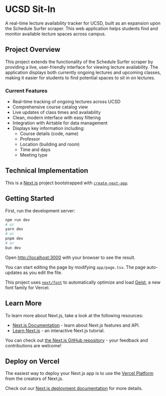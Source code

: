 # UCSD Sit-In

A real-time lecture availability tracker for UCSD, built as an expansion upon the Schedule Surfer scraper. This web application helps students find and monitor available lecture spaces across campus.

## Project Overview

This project extends the functionality of the Schedule Surfer scraper by providing a live, user-friendly interface for viewing lecture availability. The application displays both currently ongoing lectures and upcoming classes, making it easier for students to find potential spaces to sit in on lectures.

### Current Features

- Real-time tracking of ongoing lectures across UCSD
- Comprehensive course catalog view
- Live updates of class times and availability
- Clean, modern interface with easy filtering
- Integration with Airtable for data management
- Displays key information including:
  - Course details (code, name)
  - Professor
  - Location (building and room)
  - Time and days
  - Meeting type

## Technical Implementation

This is a [Next.js](https://nextjs.org) project bootstrapped with [`create-next-app`](https://nextjs.org/docs/app/api-reference/cli/create-next-app).

## Getting Started

First, run the development server:

```bash
npm run dev
# or
yarn dev
# or
pnpm dev
# or
bun dev
```

Open [http://localhost:3000](http://localhost:3000) with your browser to see the result.

You can start editing the page by modifying `app/page.tsx`. The page auto-updates as you edit the file.

This project uses [`next/font`](https://nextjs.org/docs/app/building-your-application/optimizing/fonts) to automatically optimize and load [Geist](https://vercel.com/font), a new font family for Vercel.

## Learn More

To learn more about Next.js, take a look at the following resources:

- [Next.js Documentation](https://nextjs.org/docs) - learn about Next.js features and API.
- [Learn Next.js](https://nextjs.org/learn) - an interactive Next.js tutorial.

You can check out [the Next.js GitHub repository](https://github.com/vercel/next.js) - your feedback and contributions are welcome!

## Deploy on Vercel

The easiest way to deploy your Next.js app is to use the [Vercel Platform](https://vercel.com/new?utm_medium=default-template&filter=next.js&utm_source=create-next-app&utm_campaign=create-next-app-readme) from the creators of Next.js.

Check out our [Next.js deployment documentation](https://nextjs.org/docs/app/building-your-application/deploying) for more details.
